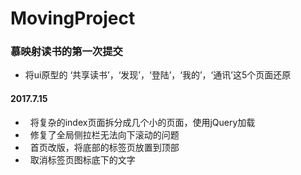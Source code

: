 # MovingProject

### 慕映射读书的第一次提交
*   将ui原型的 ‘共享读书’，‘发现’，‘登陆’，‘我的’，‘通讯’这5个页面还原

####  2017.7.15
*   将复杂的index页面拆分成几个小的页面，使用jQuery加载
*   修复了全局侧拉栏无法向下滚动的问题
*   首页改版，将底部的标签页放置到顶部
*   取消标签页图标底下的文字
